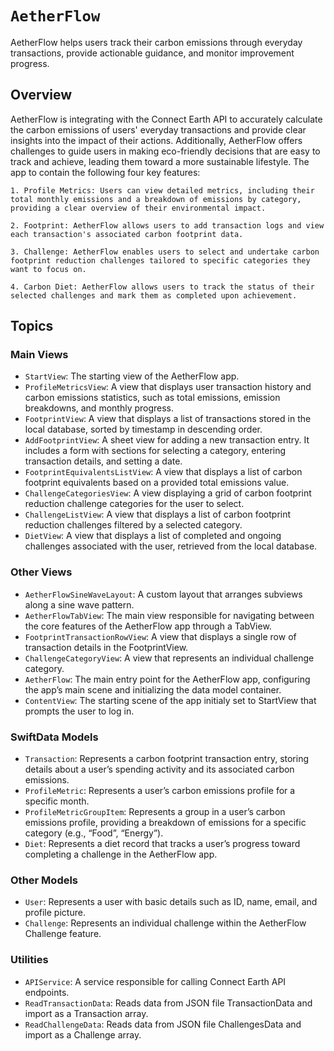 # ``AetherFlow``

AetherFlow helps users track their carbon emissions through everyday transactions, provide actionable guidance, and monitor improvement progress.

## Overview

AetherFlow is integrating with the Connect Earth API to accurately calculate the carbon emissions of users' everyday transactions and provide clear insights into the impact of their actions. Additionally, AetherFlow offers challenges to guide users in making eco-friendly decisions that are easy to track and achieve, leading them toward a more sustainable lifestyle. The app to contain the following four key features:

    1. Profile Metrics: Users can view detailed metrics, including their total monthly emissions and a breakdown of emissions by category, providing a clear overview of their environmental impact.

    2. Footprint: AetherFlow allows users to add transaction logs and view each transaction's associated carbon footprint data.

    3. Challenge: AetherFlow enables users to select and undertake carbon footprint reduction challenges tailored to specific categories they want to focus on.

    4. Carbon Diet: AetherFlow allows users to track the status of their selected challenges and mark them as completed upon achievement.

## Topics

### Main Views
- ``StartView``: The starting view of the AetherFlow app.
- ``ProfileMetricsView``: A view that displays user transaction history and carbon emissions statistics, such as total emissions, emission breakdowns, and monthly progress.
- ``FootprintView``: A view that displays a list of transactions stored in the local database, sorted by timestamp in descending order.
- ``AddFootprintView``: A sheet view for adding a new transaction entry. It includes a form with sections for selecting a category, entering transaction details, and setting a date.
- ``FootprintEquivalentsListView``: A view that displays a list of carbon footprint equivalents based on a provided total emissions value.
- ``ChallengeCategoriesView``: A view displaying a grid of carbon footprint reduction challenge categories for the user to select.
- ``ChallengeListView``: A view that displays a list of carbon footprint reduction challenges filtered by a selected category.
- ``DietView``: A view that displays a list of completed and ongoing challenges associated with the user, retrieved from the local database.

### Other Views
- ``AetherFlowSineWaveLayout``: A custom layout that arranges subviews along a sine wave pattern.
- ``AetherFlowTabView``: The main view responsible for navigating between the core features of the AetherFlow app through a TabView.
- ``FootprintTransactionRowView``: A view that displays a single row of transaction details in the FootprintView.
- ``ChallengeCategoryView``: A view that represents an individual challenge category.
- ``AetherFlow``: The main entry point for the AetherFlow app, configuring the app’s main scene and initializing the data model container.
- ``ContentView``: The starting scene of the app initialy set to StartView that prompts the user to log in.

### SwiftData Models
- ``Transaction``: Represents a carbon footprint transaction entry, storing details about a user’s spending activity and its associated carbon emissions.
- ``ProfileMetric``: Represents a user’s carbon emissions profile for a specific month.
- ``ProfileMetricGroupItem``: Represents a group in a user’s carbon emissions profile, providing a breakdown of emissions for a specific category (e.g., “Food”, “Energy”).
- ``Diet``: Represents a diet record that tracks a user’s progress toward completing a challenge in the AetherFlow app.

### Other Models
- ``User``: Represents a user with basic details such as ID, name, email, and profile picture.
- ``Challenge``: Represents an individual challenge within the AetherFlow Challenge feature.

### Utilities
- ``APIService``: A service responsible for calling Connect Earth API endpoints.
- ``ReadTransactionData``: Reads data from JSON file TransactionData and import as a Transaction array.
- ``ReadChallengeData``: Reads data from JSON file ChallengesData and import as a Challenge array.
